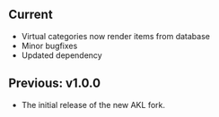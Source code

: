 ## Current
- Virtual categories now render items from database
- Minor bugfixes
- Updated dependency  

## Previous: v1.0.0
- The initial release of the new AKL fork.